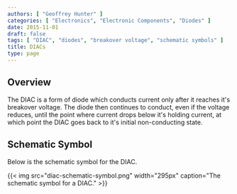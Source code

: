 ```yaml
---
authors: [ "Geoffrey Hunter" ]
categories: [ "Electronics", "Electronic Components", "Diodes" ]
date: 2015-11-01
draft: false
tags: [ "DIAC", "diodes", "breakover voltage", "schematic symbols" ]
title: DIACs
type: page
---
```


<h2>Overview</h2>

<p>The DIAC is a form of diode which conducts current only after it reaches it's breakover voltage. The diode then continues to conduct, even if the voltage reduces, until the point where current drops below it's holding current, at which point the DIAC goes back to it's initial non-conducting state.</p>

<h2>Schematic Symbol</h2>

<p>Below is the schematic symbol for the DIAC.</p>

{{< img src="diac-schematic-symbol.png" width="295px" caption="The schematic symbol for a DIAC."  >}}

